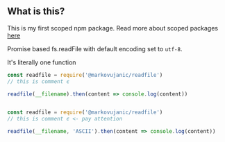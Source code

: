 ## What is this?

This is my first scoped npm package. Read more about scoped packages [here](https://docs.npmjs.com/creating-and-publishing-an-org-scoped-package)

Promise based fs.readFile with default encoding set to `utf-8`.

It's literally one function

```javascript
const readfile = require('@markovujanic/readfile')
// this is comment ϵ

readfile(__filename).then(content => console.log(content))
```

```javascript

const readfile = require('@markovujanic/readfile')
// this is comment ϵ <- pay attention

readfile(__filename, 'ASCII').then(content => console.log(content))
```
